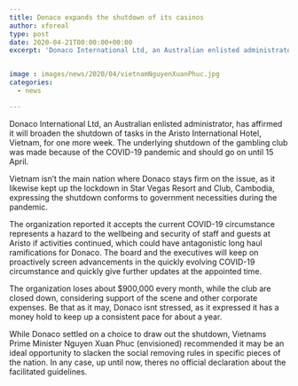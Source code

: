 ```yaml
---
title: Donaco expands the shutdown of its casinos
author: xforeal 
type: post
date: 2020-04-21T00:00:00+00:00
excerpt: 'Donaco International Ltd, an Australian enlisted administrator, has affirmed it will broaden the shutdown of tasks in the Aristo International Hotel, Vietnam, for another week '


image : images/news/2020/04/vietnamNguyenXuanPhuc.jpg
categories:
  - news

---
```

Donaco International Ltd, an Australian enlisted administrator, has affirmed it will broaden the shutdown of tasks in the Aristo International Hotel, Vietnam, for one more week. The underlying shutdown of the gambling club was made because of the COVID-19 pandemic and should go on until 15 April. 

Vietnam isn&#8217;t the main nation where Donaco stays firm on the issue, as it likewise kept up the lockdown in Star Vegas Resort and Club, Cambodia, expressing the shutdown conforms to government necessities during the pandemic. 

The organization reported it accepts the current COVID-19 circumstance represents a hazard to the wellbeing and security of staff and guests at Aristo if activities continued, which could have antagonistic long haul ramifications for Donaco. The board and the executives will keep on proactively screen advancements in the quickly evolving COVID-19 circumstance and quickly give further updates at the appointed time. 

The organization loses about $900,000 every month, while the club are closed down, considering support of the scene and other corporate expenses. Be that as it may, Donaco isnt stressed, as it expressed it has a money hold to keep up a consistent pace for about a year. 

While Donaco settled on a choice to draw out the shutdown, Vietnams Prime Minister Nguyen Xuan Phuc (envisioned) recommended it may be an ideal opportunity to slacken the social removing rules in specific pieces of the nation. In any case, up until now, theres no official declaration about the facilitated guidelines.